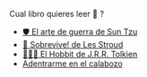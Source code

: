 Cual libro quieres leer 📖 ?

- [🛡 El arte de guerra de Sun Tzu](1-1BA.md)
- [🧭 Sobrevive! de Les Stroud](1-1BB.md)
- [🧙🏿‍♂️ El Hobbit de J.R.R. Tolkien](1-1BC.md)
- [Adentrarme en el calabozo](../1/2.md)
